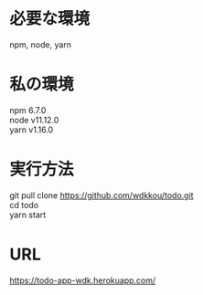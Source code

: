 # 必要な環境

npm, node, yarn

# 私の環境

npm 6.7.0  
node v11.12.0  
yarn v1.16.0

# 実行方法

git pull clone https://github.com/wdkkou/todo.git  
cd todo  
yarn start

# URL 　

https://todo-app-wdk.herokuapp.com/
